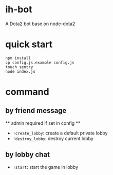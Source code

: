 # ih-bot
A Dota2 bot base on node-dota2

# quick start

```
npm install
cp config.js.example config.js
touch sentry
node index.js
```

# command

## by friend message

** admin required if set in config **

- `!create_lobby`: create a default private lobby
- `!destroy_lobby`: destroy current lobby

## by lobby chat

- `!start`: start the game in lobby
